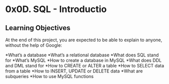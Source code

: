 # 0x0D. SQL - Introductio

## Learning Objectives
At the end of this project, you are expected to be able to explain to anyone, without the help of Google:

*What’s a database
*What’s a relational database
*What does SQL stand for
*What’s MySQL
*How to create a database in MySQL
*What does DDL and DML stand for
*How to CREATE or ALTER a table
*How to SELECT data from a table
*How to INSERT, UPDATE or DELETE data
*What are subqueries
*How to use MySQL functions
